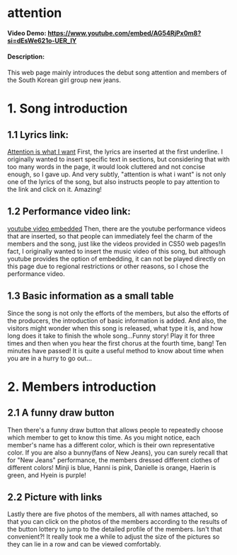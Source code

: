 # attention
#### Video Demo:  <https://www.youtube.com/embed/AG54RjPx0m8?si=dEsWe621o-UER_lY>
#### Description:

This web page mainly introduces the debut song attention and members of the South Korean girl group new jeans.

# 1. Song introduction
## 1.1 Lyrics link:
[Attention is what I want](https://lyrics.lyricfind.com/lyrics/newjeans-attention)
First, the lyrics are inserted at the first underline. I originally wanted to insert specific text in sections, but considering that with too many words in the page, it would look cluttered and not concise enough, so I gave up. And very subtly, "attention is what i want" is not only one of the lyrics of the song, but also instructs people to pay attention to the link and click on it. Amazing!

## 1.2 Performance video link:
[youtube video embedded](https://www.youtube.com/watch?v=AG54RjPx0m8)
Then, there are the youtube performance videos that are inserted, so that people can immediately feel the charm of the members and the song, just like the videos provided in CS50 web pages!In fact, I originally wanted to insert the music video of this song, but although youtube provides the option of embedding, it can not be played directly on this page due to regional restrictions or other reasons, so I chose the performance video.


## 1.3 Basic information as a small table
Since the song is not only the efforts of the members, but also the efforts of the producers, the introduction of basic information is added. And also, the visitors might wonder when this song is released, what type it is, and how long does it take to finish the whole song...Funny story! Play it for three times and then when you hear the first chorus at the fourth time, bang! Ten minutes have passed! It is quite a useful method to know about time when you are in a hurry to go out...

# 2. Members introduction
## 2.1 A funny draw button
Then there's a funny draw button that allows people to repeatedly choose which member to get to know this time. As you might notice, each member's name has a different color, which is their own representative color. If you are also a bunny(fans of New Jeans), you can surely recall that for "New Jeans" performance, the members dressed different clothes of different colors! Minji is blue, Hanni is pink, Danielle is orange, Haerin is green, and Hyein is purple!

## 2.2 Picture with links
Lastly there are five photos of the members, all with names attached, so that you can click on the photos of the members according to the results of the button lottery to jump to the detailed profile of the members. Isn't that convenient?! It really took me a while to adjust the size of the pictures so they can lie in a row and can be viewed comfortably.

